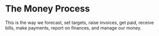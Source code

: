 # The Money Process

This is the way we forecast, set targets, raise invoices, get paid, receive bills, make payments, report on finances, and manage our money.


